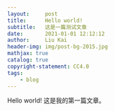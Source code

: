 ```yaml
---
layout:     post
title:      Hello world!
subtitle:   这是一篇测试文章
date:       2021-01-01 12:12:12
author:     Liu Kai
header-img: img/post-bg-2015.jpg
mathjax: true
catalog: true
copyright-statement: CC4.0
tags:
    - blog
---
```

Hello world!
这是我的第一篇文章。


